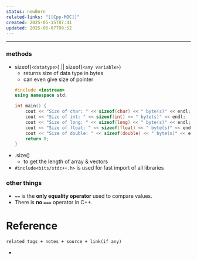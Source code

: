 ```yaml
---
status: newBorn
related-links: "[[Cpp-MOC]]"
created: 2025-05-15T07:41
updated: 2025-06-07T09:52
---
```

---

### methods

- sizeof(`<datatype>`) || sizeof(`<any variable>`)
	- returns size of data type in bytes
	- can even give size of pointer
	```cpp
	#include <iostream>
	using namespace std;

	int main() {
	    cout << "Size of char: " << sizeof(char) << " byte(s)" << endl;
	    cout << "Size of int: " << sizeof(int) << " byte(s)" << endl;
	    cout << "Size of long: " << sizeof(long) << " byte(s)" << endl;
	    cout << "Size of float: " << sizeof(float) << " byte(s)" << endl;
	    cout << "Size of double: " << sizeof(double) << " byte(s)" << endl;
	    return 0;
	}

	```
- .size()
	- to get the length of array & vectors
- `#include<bits/stdc++.h>` is used for fast import of all libraries
 

### other things

- ` == ` is the **only equality operator** used to compare values.
- There is **no ` === `** operator in C++.


# Reference
`related tags + notes + source + link(if any)`
 

- 